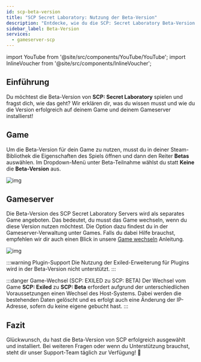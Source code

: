 ```yaml
---
id: scp-beta-version
title: "SCP Secret Laboratory: Nutzung der Beta-Version"
description: "Entdecke, wie du die SCP: Secret Laboratory Beta-Version auf deinem Game und Gameserver spielst, um die neuesten Features zu testen → Jetzt mehr erfahren"
sidebar_label: Beta-Version
services:
  - gameserver-scp
---
```


import YouTube from '@site/src/components/YouTube/YouTube';
import InlineVoucher from '@site/src/components/InlineVoucher';

## Einführung

Du möchtest die Beta-Version von **SCP: Secret Laboratory** spielen und fragst dich, wie das geht? Wir erklären dir, was du wissen musst und wie du die Version erfolgreich auf deinem Game und deinem Gameserver installierst!

<InlineVoucher />


## Game

Um die Beta-Version für dein Game zu nutzen, musst du in deiner Steam-Bibliothek die Eigenschaften des Spiels öffnen und dann den Reiter **Betas** auswählen. Im Dropdown-Menü unter Beta-Teilnahme wählst du statt **Keine** die **Beta-Version** aus.

![img](https://screensaver01.zap-hosting.com/index.php/s/BSn8E3D7JBgM6Dy/preview)



## Gameserver

Die Beta-Version des SCP Secret Laboratory Servers wird als separates Game angeboten. Das bedeutet, du musst das Game wechseln, wenn du diese Version nutzen möchtest. Die Option dazu findest du in der Gameserver-Verwaltung unter Games. Falls du dabei Hilfe brauchst, empfehlen wir dir auch einen Blick in unsere [Game wechseln](gameserver-gameswitch.md) Anleitung.

![img](https://screensaver01.zap-hosting.com/index.php/s/BZwaxoknbmFKCJB/preview)



:::warning Plugin-Support
Die Nutzung der Exiled-Erweiterung für Plugins wird in der Beta-Version nicht unterstützt.
:::

:::danger Game-Wechsel (SCP: EXILED zu SCP: BETA)
Der Wechsel vom Game **SCP: Exiled** zu **SCP: Beta** erfordert aufgrund der unterschiedlichen Voraussetzungen einen Wechsel des Host-Systems. Dabei werden die bestehenden Daten gelöscht und es erfolgt auch eine Änderung der IP-Adresse, sofern du keine eigene gebucht hast.
:::


## Fazit

Glückwunsch, du hast die Beta-Version von SCP erfolgreich ausgewählt und installiert. Bei weiteren Fragen oder wenn du Unterstützung brauchst, steht dir unser Support-Team täglich zur Verfügung! 🙂






<InlineVoucher />